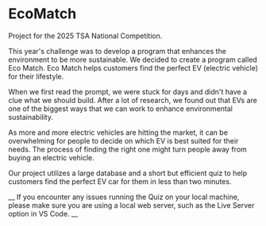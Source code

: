 # EcoMatch

Project for the 2025 TSA National Competition.

This year's challenge was to develop a program that enhances the environment to be more sustainable. We decided to create a program called Eco Match. Eco Match helps customers find the perfect EV (electric vehicle) for their lifestyle.

When we first read the prompt, we were stuck for days and didn't have a clue what we should build. After a lot of research, we found out that EVs are one of the biggest ways that we can work to enhance environmental sustainability.

As more and more electric vehicles are hitting the market, it can be overwhelming for people to decide on which EV is best suited for their needs. The process of finding the right one might turn people away from buying an electric vehicle.

Our project utilizes a large database and a short but efficient quiz to help customers find the perfect EV car for them in less than two minutes.



__ If you encounter any issues running the Quiz on your local machine, please make sure you are using a local web server, such as the Live Server option in VS Code. __
